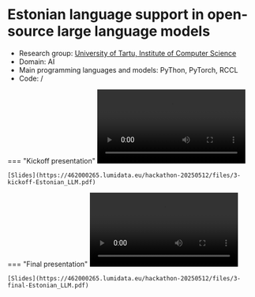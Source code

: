 # Estonian language support in open-source large language models

-   Research group: [University of Tartu, Institute of Computer Science ](https://cs.ut.ee/en)
-   Domain: AI
-   Main programming languages and models: PyThon, PyTorch, RCCL
-   Code: /

=== "Kickoff presentation"
    <video src="https://462000265.lumidata.eu/hackathon-20250512/recordings/3-kickoff-Estonian_LLM.mp4" controls="controls"></video>

    [Slides](https://462000265.lumidata.eu/hackathon-20250512/files/3-kickoff-Estonian_LLM.pdf)

=== "Final presentation"
    <video src="https://462000265.lumidata.eu/hackathon-20250512/recordings/3-final-Estonian_LLM.mp4" controls="controls"></video>

    [Slides](https://462000265.lumidata.eu/hackathon-20250512/files/3-final-Estonian_LLM.pdf)

